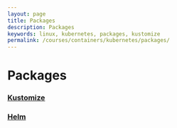```yaml
---
layout: page
title: Packages
description: Packages
keywords: linux, kubernetes, packages, kustomize
permalink: /courses/containers/kubernetes/packages/
---
```


# Packages

### [Kustomize](/courses/containers/kubernetes/packages/kustomize/)

### [Helm](/courses/containers/kubernetes/packages/helm/)
